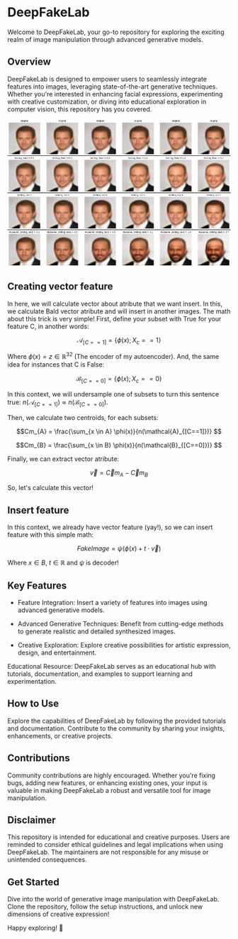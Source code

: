 # DeepFakeLab
Welcome to DeepFakeLab, your go-to repository for exploring the exciting realm of image manipulation through advanced generative models.

## Overview
DeepFakeLab is designed to empower users to seamlessly integrate features into images, leveraging state-of-the-art generative techniques. Whether you're interested in enhancing facial expressions, experimenting with creative customization, or diving into educational exploration in computer vision, this repository has you covered.

![Generative Demo](images/generative/DeepFakeOverview.png)

## Creating vector feature

In here, we will calculate vector about atribute that we want insert. In this, we calculate Bald vector atribute and will insert in another images. The math about this trick is very simple! First, define your subset with True for your feature C, in another words: 

$$\mathcal{A}_{[C==1]} =\{ {\phi(x) ; X_c == 1}\}$$

Where $\phi(x) = z \in \mathbb{R}^{32}$ (The encoder of my autoencoder). And, the same idea for instances that C is False:

$$\mathcal{B}_{[C==0]} =\{ {\phi(x) ; X_c == 0}\}$$

In this context, we will undersample one of subsets to turn this sentence true: $n(\mathcal{A}_{[C==1]}) \approx n(\mathcal{B}_{[C==0]})$.

Then, we calculate two centroids, for each subsets: 

$$Cm_{A} = \frac{\sum_{x \in A} \phi(x)}{n(\mathcal{A}_{[C==1]})} $$

$$Cm_{B} = \frac{\sum_{x \in B} \phi(x)}{n(\mathcal{B}_{[C==0]})} $$

Finally, we can extract vector atribute:

$$\vec v = \vec Cm_{A} - \vec Cm_{B}$$

So, let's calculate this vector!


## Insert feature

In this context, we already have vector feature (yay!), so we can insert feature with this simple math: 

$$FakeImage = \psi(\phi(x) + t \cdot \vec v)$$

Where $x \in B$, $t \in \mathbb{R}$ and $\psi$ is decoder!

## Key Features
- Feature Integration: Insert a variety of features into images using advanced generative models.

- Advanced Generative Techniques: Benefit from cutting-edge methods to generate realistic and detailed synthesized images.

- Creative Exploration: Explore creative possibilities for artistic expression, design, and entertainment.

Educational Resource: DeepFakeLab serves as an educational hub with tutorials, documentation, and examples to support learning and experimentation.

## How to Use
Explore the capabilities of DeepFakeLab by following the provided tutorials and documentation. Contribute to the community by sharing your insights, enhancements, or creative projects.

## Contributions
Community contributions are highly encouraged. Whether you're fixing bugs, adding new features, or enhancing existing ones, your input is valuable in making DeepFakeLab a robust and versatile tool for image manipulation.

## Disclaimer
This repository is intended for educational and creative purposes. Users are reminded to consider ethical guidelines and legal implications when using DeepFakeLab. The maintainers are not responsible for any misuse or unintended consequences.

## Get Started
Dive into the world of generative image manipulation with DeepFakeLab. Clone the repository, follow the setup instructions, and unlock new dimensions of creative expression!

Happy exploring! 🚀